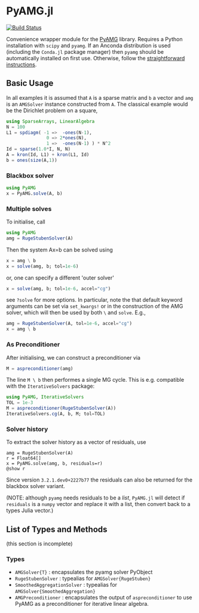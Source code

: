 
# PyAMG.jl

[![Build Status](https://travis-ci.org/cortner/PyAMG.jl.svg?branch=master)](https://travis-ci.org/cortner/PyAMG.jl)

Convenience wrapper module for the [PyAMG](http://pyamg.org) library.
Requires a Python installation with `scipy` and `pyamg`.
If an Anconda distribution is used (including the `Conda.jl` package manager)
then `pyamg` should be automatically installed on first use. Otherwise, follow
the [straightforward instructions](https://github.com/pyamg/pyamg).

<!-- *Note on failing tests:* tests on travis-ci fail, but this is due to
failure of autmatically installing the required packages. All tests pass
under both v0.4 and v0.5 on my own machine. -->

## Basic Usage

In all examples it is assumed that `A` is a sparse matrix
and `b` a vector and `amg` is an `AMGSolver` instance constructed from `A`.
The classical example would be the Dirichlet problem on a square,
```julia
using SparseArrays, LinearAlgebra
N = 100
L1 = spdiagm( -1 =>  -ones(N-1),
               0 => 2*ones(N),
               1 =>  -ones(N-1) ) * N^2
Id = sparse(1.0*I, N, N)
A = kron(Id, L1) + kron(L1, Id)
b = ones(size(A,1))
```

### Blackbox solver
```julia
using PyAMG
x = PyAMG.solve(A, b)
```

### Multiple solves

To initialise, call
```julia
using PyAMG
amg = RugeStubenSolver(A)
```

Then the system Ax=b can be solved using
```julia
x = amg \ b
x = solve(amg, b; tol=1e-6)
```

or, one can specify a different 'outer solver'
```julia
x = solve(amg, b; tol=1e-6, accel="cg")
```

see `?solve` for more options. In particular, note the that default keyword
arguments can be set via `set_kwargs!` or in the construction of the AMG
solver, which will then be used by both `\` and `solve`. E.g.,
```julia
amg = RugeStubenSolver(A, tol=1e-6, accel="cg")
x = amg \ b
```

### As Preconditioner

After initialising, we can construct a preconditioner via
```julia
M = aspreconditioner(amg)
```

The line `M \ b` then performes a single MG cycle.
This is e.g. compatible with the `IterativeSolvers` package:
```julia
using PyAMG, IterativeSolvers
TOL = 1e-3
M = aspreconditioner(RugeStubenSolver(A))
IterativeSolvers.cg(A, b, M; tol=TOL)
```

### Solver history

To extract the solver history as a vector of residuals, use
```
amg = RugeStubenSolver(A)
r = Float64[]
x = PyAMG.solve(amg, b, residuals=r)
@show r
```
Since version `3.2.1.dev0+2227b77` the residuals can also be returned for
the blackbox solver variant.

(NOTE: although `pyamg` needs residuals to be a *list*, `PyAMG.jl` will detect
   if `residuals` is a `numpy` vector and replace it with a list, then
   convert back to a types Julia vector.)

## List of Types and Methods

(this section is incomplete)

### Types

* `AMGSolver{T}` : encapsulates the pyamg solver PyObject
* `RugeStubenSolver` : typealias for `AMGSolver{RugeStuben}`
* `SmoothedAggregationSolver` : typealias for `AMGSolver{SmoothedAggregation}`
* `AMGPreconditioner` : encapsulates the output of `aspreconditioner`
   to use PyAMG as a preconditioner for iterative linear algebra.

<!-- ### Methods  TODO: write this documentation.
* `solve` : basic solver
* `Base.\` : single MG cycle (use PyAMG as preconditioner)
* `set_cycle!` : set which type of cycle to use (default "V")
* `diagnostics` : determine an optimal configuration for a given matrix
* -->
